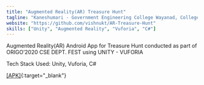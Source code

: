 ```yaml
---
title: "Augmented Reality(AR) Treasure Hunt"
tagline: "Kaneshumari - Government Engineering College Wayanad, College Magazine 2018 AR App"
website: "https://github.com/vishnukt/AR-Treasure-Hunt"
skills: ["Unity", "Augmented Reality", "Vuforia", "C#"]
---
```


Augmented Reality(AR) Android App for Treasure Hunt conducted as
part of ORIGO’2020 CSE DEPT. FEST using UNITY - VUFORIA

Tech Stack Used: Unity, Vuforia, C#

[[APK]](https://drive.google.com/file/d/1KugcDltngbENseSrHY7Ut9FxdFTTekWi/view){:target="_blank"}
